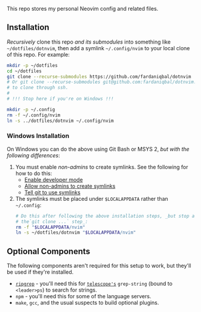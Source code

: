 This repo stores my personal Neovim config and related files.

## Installation

_Recursively_ clone this repo _and its submodules_ into something like
`~/dotfiles/dotnvim`, then add a symlink `~/.config/nvim` to your local
clone of this repo.  For example:

```bash
mkdir -p ~/dotfiles
cd ~/dotfiles
git clone --recurse-submodules https://github.com/fardaniqbal/dotnvim
# Or git clone --recurse-submodules git@github.com:fardaniqbal/dotnvim.git
# to clone through ssh.
#
# !!! Stop here if you're on Windows !!!

mkdir -p ~/.config
rm -f ~/.config/nvim
ln -s ../dotfiles/dotnvim ~/.config/nvim
```

### Windows Installation
On Windows you can do the above using Git Bash or MSYS 2, _but with the
following differences_:
1.  You must enable _non-admins_ to create symlinks.  See the following for
    how to do this:
    - [Enable developer mode](https://learn.microsoft.com/en-us/windows/apps/get-started/enable-your-device-for-development)
    - [Allow non-admins to create symlinks](https://stackoverflow.com/a/76632011)
    - [Tell git to use symlinks](https://stackoverflow.com/a/59761201)
2.  The symlinks must be placed under `$LOCALAPPDATA` rather than
    `~/.config`:
    ```bash
    # Do this after following the above installation steps, _but stop after
    # the`git clone ...` step_:
    rm -f "$LOCALAPPDATA/nvim"
    ln -s ~/dotfiles/dotnvim "$LOCALAPPDATA/nvim"
    ```

## Optional Components

The following components aren't required for this setup to work, but
they'll be used if they're installed.

* [`ripgrep`](https://github.com/BurntSushi/ripgrep) - you'll need this for
  [`telescope's`](https://github.com/nvim-telescope/telescope.nvim)
  `grep-string` (bound to `<leader>ps`) to search for strings.
* `npm` - you'll need this for some of the language servers.
* `make`, `gcc`, and the usual suspects to build optional plugins.
